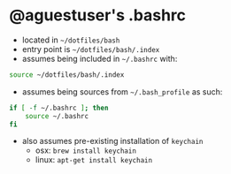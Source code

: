 # @aguestuser's .bashrc

* located in `~/dotfiles/bash`
* entry point is `~/dotfiles/bash/.index`
* assumes being included in `~/.bashrc` with:

```bash
source ~/dotfiles/bash/.index
```

* assumes being sources from `~/.bash_profile` as such:

```bash
if [ -f ~/.bashrc ]; then
    source ~/.bashrc
fi
```

* also assumes pre-existing installation of `keychain`
  * osx: `brew install keychain`
  * linux: `apt-get install keychain`
